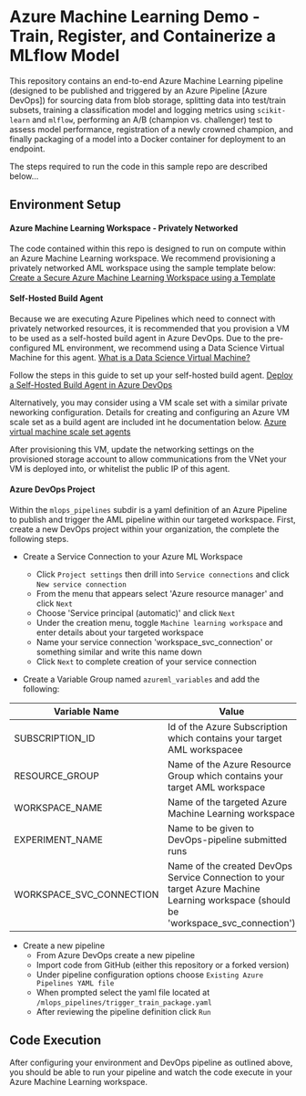 # Azure Machine Learning Demo - Train, Register, and Containerize a MLflow Model
This repository contains an end-to-end Azure Machine Learning pipeline (designed to be published and triggered by an Azure Pipeline [Azure DevOps]) for sourcing data from blob storage, splitting data into test/train subsets, training a classification model and logging metrics using `scikit-learn` and `mlflow`, performing an A/B (champion vs. challenger) test to assess model performance, registration of a newly crowned champion, and finally packaging of a model into a Docker container for deployment to an endpoint.

The steps required to run the code in this sample repo are described below...

## Environment Setup

#### Azure Machine Learning Workspace - Privately Networked
The code contained within this repo is designed to run on compute within an Azure Machine Learning workspace. We recommend provisioning a privately networked AML workspace using the sample template below:
[Create a Secure Azure Machine Learning Workspace using a Template](https://learn.microsoft.com/en-us/azure/machine-learning/tutorial-create-secure-workspace-template?tabs=bicep%2Ccli)

#### Self-Hosted Build Agent
Because we are executing Azure Pipelines which need to connect with privately networked resources, it is recommended that you provision a VM to be used as a self-hosted build agent in Azure DevOps. Due to the pre-configured ML environment, we recommend using a Data Science Virtual Machine for this agent.
[What is a Data Science Virtual Machine?](https://learn.microsoft.com/en-us/azure/machine-learning/data-science-virtual-machine/overview)

Follow the steps in this guide to set up your self-hosted build agent.
[Deploy a Self-Hosted Build Agent in Azure DevOps](https://learn.microsoft.com/en-us/azure/devops/pipelines/agents/v2-linux?view=azure-devops)

Alternatively, you may consider using a VM scale set with a similar private neworking configuration. Details for creating and configuring an Azure VM scale set as a build agent are included int he documentation below.
[Azure virtual machine scale set agents](https://learn.microsoft.com/en-us/azure/devops/pipelines/agents/scale-set-agents?view=azure-devops)

After provisioning this VM, update the networking settings on the provisioned storage account to allow communications from the VNet your VM is deployed into, or whitelist the public IP of this agent.

#### Azure DevOps Project
Within the `mlops_pipelines` subdir is a yaml definition of an Azure Pipeline to publish and trigger the AML pipeline within our targeted workspace. First, create a new DevOps project within your organization, the complete the following steps.

- Create a Service Connection to your Azure ML Workspace
    - Click `Project settings` then drill into `Service connections` and click `New service connection`
    - From the menu that appears select 'Azure resource manager' and click `Next`
    - Choose 'Service principal (automatic)' and click `Next`
    - Under the creation menu, toggle `Machine learning workspace` and enter details about your targeted workspace
    - Name your service connection 'workspace_svc_connection' or something similar and write this name down
    - Click `Next` to complete creation of your service connection

- Create a Variable Group named `azureml_variables` and add the following:

| Variable Name                                | Value                                    |
|-------------------------------------|------------------------------------------|
|SUBSCRIPTION_ID                 | Id of the Azure Subscription which contains your target AML workspacee |
| RESOURCE_GROUP            | Name of the Azure Resource Group which contains your target AML workspace |
| WORKSPACE_NAME | Name of the targeted Azure Machine Learning workspace |
| EXPERIMENT_NAME     | Name to be given to DevOps-pipeline submitted runs |
| WORKSPACE_SVC_CONNECTION     | Name of the created DevOps Service Connection to your target Azure Machine Learning workspace (should be 'workspace_svc_connection') |

- Create a new pipeline
    - From Azure DevOps create a new pipeline
    - Import code from GitHub (either this repository or a forked version)
    - Under pipeline configuration options choose `Existing Azure Pipelines YAML file`
    - When prompted select the yaml file located at `/mlops_pipelines/trigger_train_package.yaml`
    - After reviewing the pipeline definition click `Run`
    
## Code Execution
After configuring your environment and DevOps pipeline as outlined above, you should be able to run your pipeline and watch the code execute in your Azure Machine Learning workspace. 
